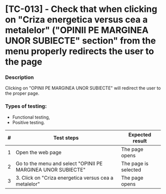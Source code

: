 # **[TC-013] - Check that when clicking on "Criza energetica versus cea a metalelor" ("OPINII PE MARGINEA UNOR SUBIECTE" section" from the menu properly redirects the user to the page**

### **Description**

Clicking on "OPINII PE MARGINEA UNOR SUBIECTE" will redirect the user to the proper page.

### **Types of testing:**

- Functional testing,
- Positive testing.

| #   | **Test steps**                                               | **Expected result**  |
| --- | ------------------------------------------------------------ | -------------------- |
| 1   | Open the web page                                            | The page opens       |
| 2   | Go to the menu and select "OPINII PE MARGINEA UNOR SUBIECTE" | The page is selected |
| 3   | 3. Click on "Criza energetica versus cea a metalelor"        | The page opens       |
